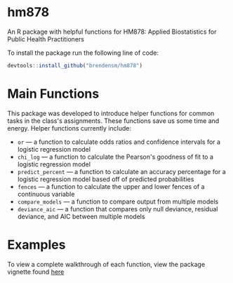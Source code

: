 # hm878
An R package with helpful functions for HM878: Applied Biostatistics for Public Health Practitioners

To install the package run the following line of code:
```r
devtools::install_github("brendensm/hm878")
```

# Main Functions
This package was developed to introduce helper functions for common tasks in the class's assignments. These functions save us some time and energy. Helper functions currently include:
- `or` &mdash; a function to calculate odds ratios and confidence intervals for a logistic regression model
- `chi_log` &mdash; a function to calculate the Pearson's goodness of fit to a logistic regression model
- `predict_percent` &mdash; a function to calculate an accuracy percentage for a logistic regression model based off of predicted probabilities
- `fences` &mdash; a function to calculate the upper and lower fences of a continuous variable
- `compare_models` &mdash; a function to compare output from multiple models
- `deviance_aic` &mdash; a function that compares only null deviance, residual deviance, and AIC between multiple models

# Examples
To view a complete walkthrough of each function, view the package vignette found [here](https://brendenmsmith.com/posts/hm878:%20helper%20functions/)
